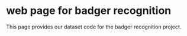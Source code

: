 # web page for badger recognition
This page provides our dataset code for the badger recognition project.

